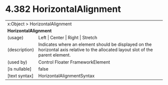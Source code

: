 <html dir="LTR" xmlns:mshelp="http://msdn.microsoft.com/mshelp" xmlns:ddue="http://ddue.schemas.microsoft.com/authoring/2003/5" xmlns:xlink="http://www.w3.org/1999/xlink" xmlns:tool="http://www.microsoft.com/tooltip">

<body>
 <input type="hidden" id="userDataCache" class="userDataStyle">
 <input type="hidden" id="hiddenScrollOffset">
 <img id="dropDownImage" style="display:none; height:0; width:0;" src="../local/drpdown.gif">
 <img id="dropDownHoverImage" style="display:none; height:0; width:0;" src="../local/drpdown_orange.gif">
 <img id="collapseImage" style="display:none; height:0; width:0;" src="../local/collapse.gif">
 <img id="expandImage" style="display:none; height:0; width:0;" src="../local/exp.gif">
 <img id="collapseAllImage" style="display:none; height:0; width:0;" src="../local/collall.gif">
 <img id="expandAllImage" style="display:none; height:0; width:0;" src="../local/expall.gif">
 <img id="copyImage" style="display:none; height:0; width:0;" src="../local/copycode.gif">
 <img id="copyHoverImage" style="display:none; height:0; width:0;" src="../local/copycodeHighlight.gif">
 <div id="header"><h1 class="heading">4.382 HorizontalAlignment</h1></div>

 <div id="mainSection">
 <div id="mainBody">
 <div id="allHistory" class="saveHistory" onsave="saveAll()" onload="loadAll()"></div>
 <p xmlns:wsd="http://wsdev.schemas.microsoft.com/authoring/2008/2" xmlns:msxsl="urn:schemas-microsoft-com:xslt" xmlns:script="urn:script" xmlns:build="urn:build">
 </p>
 <div id="sectionSection0" class="section" name="collapseableSection">
 <content xmlns="http://ddue.schemas.microsoft.com/authoring/2003/5" xmlns:wsd="http://wsdev.schemas.microsoft.com/authoring/2008/2" xmlns:msxsl="urn:schemas-microsoft-com:xslt" xmlns:script="urn:script" xmlns:build="urn:build">
 </content>
 </div>
 <div id="sectionSection1" class="section" name="collapseableSection">
 <content xmlns="http://ddue.schemas.microsoft.com/authoring/2003/5" xmlns:wsd="http://wsdev.schemas.microsoft.com/authoring/2008/2" xmlns:msxsl="urn:schemas-microsoft-com:xslt" xmlns:script="urn:script" xmlns:build="urn:build">
 <table class="ProtocolAuthoredTable" xmlns="">
 <tr><td colspan="2">
<mshelp:link keywords="86913f34-aa06-4c94-9f09-83936a822fd8" tabindex="0">x:Object</mshelp:link> &gt; <mshelp:link keywords="c9d7b00c-a3db-46b7-9f1d-603197790ce0" tabindex="0">HorizontalAlignment</mshelp:link> </td>
 </tr>
 <tr><td colspan="2">
 <b>
HorizontalAlignment </b>
 </td>
 </tr>
 <tr><td><div class="indent0">(usage)</div></td>
 <td><mshelp:link keywords="bab34233-65cb-4975-a1ba-c78ffe28693e" tabindex="0">Left</mshelp:link> | <mshelp:link keywords="bab34233-65cb-4975-a1ba-c78ffe28693e" tabindex="0">Center</mshelp:link> | <mshelp:link keywords="bab34233-65cb-4975-a1ba-c78ffe28693e" tabindex="0">Right</mshelp:link> | <mshelp:link keywords="bab34233-65cb-4975-a1ba-c78ffe28693e" tabindex="0">Stretch</mshelp:link> </td>
 </tr>
 <tr><td><div class="indent0">(description)</div></td>
 <td>Indicates where an element should be displayed on the horizontal axis relative to the allocated layout slot of the parent element. </td>
 </tr>
 <tr><td><div class="indent0">(used by)</div></td>
 <td><mshelp:link keywords="f9528c9b-edc4-4e4e-8947-e16edb07c1d6" tabindex="0">Control</mshelp:link> <mshelp:link keywords="763d00aa-05d4-47b9-8564-7c7b67d67d6f" tabindex="0">Floater</mshelp:link> <mshelp:link keywords="07f9afc2-9f13-4a2a-871b-ac7caef0660d" tabindex="0">FrameworkElement</mshelp:link> </td>
 </tr>
 <tr><td><div class="indent0">[is nullable]</div></td>
 <td>false </td>
 </tr>
 <tr><td><div class="indent0">[text syntax]</div></td>
 <td><mshelp:link keywords="bab34233-65cb-4975-a1ba-c78ffe28693e" tabindex="0">HorizontalAlignmentSyntax</mshelp:link> </td>
 </tr>
</table>
 </content>
 </div>
 <!--[if gte IE 5]>
 <tool:tip element="languageFilterToolTip" avoidmouse="false"/>
 <![endif]-->
 </div>
 <a name="feedback"></a><span></span>
 </div>
</body></html>
